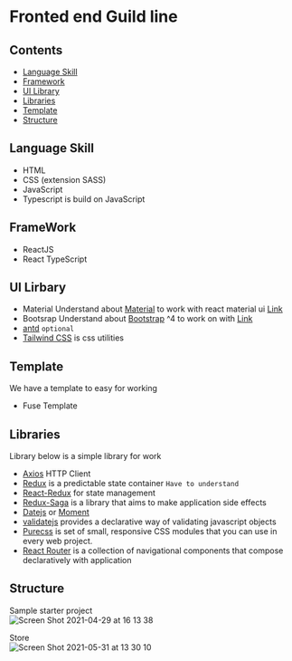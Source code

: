 # Fronted end Guild line

## Contents
- [Language Skill](#language-skill)
- [Framework](#framework)
- [UI Library](#ui-libray)
- [Libraries](#libraries)
- [Template](#template)
- [Structure](#structure)

## Language Skill
  - HTML
  - CSS (extension SASS)
  - JavaScript
  - Typescript is build on JavaScript

## FrameWork
  - ReactJS
  - React TypeScript

## UI Lirbary
  - Material
  Understand about [Material](https://material.io/) to work with react material ui [Link](https://material-ui.com/)
  - Bootsrap
  Understand about [Bootstrap](https://getbootstrap.com/docs/4.0/getting-started/introduction/) ^4 to work on with [Link](https://react-bootstrap.github.io/getting-started/introduction)
  - [antd](https://ant.design/) `optional`
  - [Tailwind CSS](https://tailwindcss.com/docs) is css utilities
## Template
We have a template to easy for working
  - Fuse Template

## Libraries
Library below is a simple library for work
  - [Axios](https://github.com/axios/axios) HTTP Client
  - [Redux](https://redux.js.org/) is a predictable state container `Have to understand`
  - [React-Redux](https://react-redux.js.org/) for state management
  - [Redux-Saga](https://redux-saga.js.org/) is a library that aims to make application side effects
  - [Datejs](https://day.js.org/docs/en/installation/installation) or [Moment](https://momentjs.com/)
  - [validatejs](https://validatejs.org/) provides a declarative way of validating javascript objects
  - [Purecss](https://purecss.io/) is set of small, responsive CSS modules that you can use in every web project.
  - [React Router](https://reactrouter.com/web/guides/quick-start) is a collection of navigational components that compose declaratively with application

## Structure 
Sample starter project\
![Screen Shot 2021-04-29 at 16 13 38](https://user-images.githubusercontent.com/40821034/116528987-a484da00-a906-11eb-9492-76c9566d032f.png)

Store\
![Screen Shot 2021-05-31 at 13 30 10](https://user-images.githubusercontent.com/40821034/120149763-61bf6600-c214-11eb-8c3a-72daae0b6b83.png)



